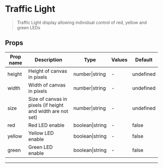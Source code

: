 # Traffic Light

> Traffic Light display allowing individual control of red, yellow and green LEDs

## Props

| Prop name | Description                                                | Type            | Values | Default   |
| --------- | ---------------------------------------------------------- | --------------- | ------ | --------- |
| height    | Height of canvas in pixels                                 | number\|string  | -      | undefined |
| width     | Width of canvas in pixels                                  | number\|string  | -      | undefined |
| size      | Size of canvas in pixels (if height and width are not set) | number\|string  | -      | undefined |
| red       | Red LED enable                                             | boolean\|string | -      | false     |
| yellow    | Yellow LED enable                                          | boolean\|string | -      | false     |
| green     | Green LED enable                                           | boolean\|string | -      | false     |

---
